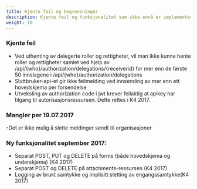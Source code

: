 ```yaml
---
title: Kjente feil og begrensninger
description: Kjente feil og funksjonalitet som ikke ennå er implementert i REST-apiet
weight: 10
---
```




### Kjente feil
  - Ved uthenting av delegerte roller og rettigheter, vil man ikke kunne hente roller og rettigheter samlet ved hjelp av /api/{who}/authorization/delegations/{receiverid}
 for mer enn de første 50 innslagene i /api/{who}/authorization/delegations
 - Sluttbruker-api-et gir ikke feilmelding ved innsending av mer enn ett hovedskjema per forsendelse
 - Utveksling av authorization code i jwt krever feilaktig at apikey har tilgang til autorisasjonsressursen. Dette rettes i K4 2017.

 

### Mangler per 19.07.2017
-Det er ikke mulig å slette meldinger sendt til organisasjoner

### Ny funksjonalitet september 2017:
 - Separat POST, PUT og DELETE på forms (både hovedskjema og underskjema) (K4 2017)
 - Separat POST og DELETE på attachments-ressursen (K4 2017)
 - Logging av brukt samtykke og implisitt sletting av engangssamtykke(K4 2017)
 
